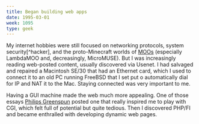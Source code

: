 ```yaml
---
title: Began building web apps
date: 1995-03-01
week: 1095
type: geek
---
```


My internet hobbies were still focused on networking protocols, system security[^hacker], and the proto-Minecraft worlds of [MOOs](https://en.wikipedia.org/wiki/MOO) (especially LambdaMOO and, decreasingly, MicroMUSE). But I was increasingly reading web-posted content, usually discovered via Usenet. I had salvaged and repaired a Macintosh SE/30 that had an Ethernet card, which I used to connect it to an old PC running FreeBSD that I set put o automatically dial for IP and NAT it to the Mac. Staying connected was very important to me.

Having a GUI machine made the web much more appealing. One of those essays [Philips Greenspun](http://philip.greenspun.com/panda/server-programming) posted one that really inspired me to play with CGI, which felt full of potential but quite tedious. Then I discovered PHP/FI and became enthralled with developing dynamic web pages.
